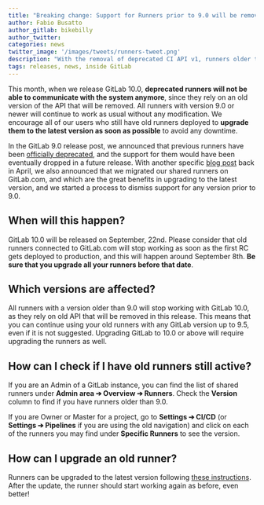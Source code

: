 ```yaml
---
title: "Breaking change: Support for Runners prior to 9.0 will be removed imminently"
author: Fabio Busatto
author_gitlab: bikebilly
author_twitter:
categories: news
twitter_image: '/images/tweets/runners-tweet.png'
description: "With the removal of deprecated CI API v1, runners older than 9.0 will stop working with GitLab 10.0"
tags: releases, news, inside GitLab
---
```


This month, when we release GitLab 10.0, **deprecated runners will not be able to communicate with the system anymore**, since they rely on an old version of the API that will be removed.
All runners with version 9.0 or newer will continue to work as usual without any modification.
We encourage all of our users who still have old runners deployed to **upgrade them to the latest version as soon as possible** to avoid any downtime.

<!-- more -->

In the GitLab 9.0 release post, we announced that previous runners have been [officially deprecated](/releases/2017/03/22/gitlab-9-0-released/#gitlab-runner-deprecation), and the support for them would have been eventually dropped in a future release.
With another specific [blog post](/blog/2017/04/10/upcoming-runner-changes-for-gitlab-dot-com/) back in April, we also announced that we migrated our shared runners on GitLab.com, and which are the great benefits in upgrading to the latest version, and we started a process to dismiss support for any version prior to 9.0.

## When will this happen?

GitLab 10.0 will be released on September, 22nd. Please consider that old runners connected to GitLab.com will stop working as soon as the first RC gets deployed to production, and this will happen around September 8th.
**Be sure that you upgrade all your runners before that date**.

## Which versions are affected?

All runners with a version older than 9.0 will stop working with GitLab 10.0, as they rely on old API that will be removed in this release. This means that you can continue using your old runners with any GitLab version up to 9.5, even if it is not suggested. Upgrading GitLab to 10.0 or above will require upgrading the runners as well.

## How can I check if I have old runners still active?

If you are an Admin of a GitLab instance, you can find the list of shared runners under **Admin area ➔ Overview ➔ Runners**. Check the **Version** column to find if you have runners older than 9.0.

If you are Owner or Master for a project, go to **Settings ➔ CI/CD** (or **Settings ➔ Pipelines** if you are using the old navigation) and click on each of the runners you may find under **Specific Runners** to see the version.

## How can I upgrade an old runner?

Runners can be upgraded to the latest version following [these instructions](https://docs.gitlab.com/runner/#install-gitlab-runner). After the update, the runner should start working again as before, even better!
